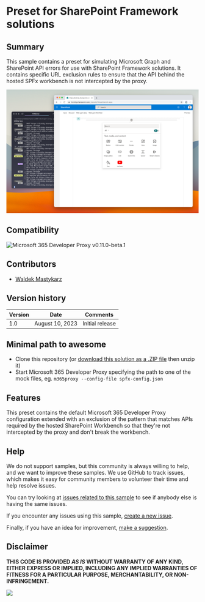# Preset for SharePoint Framework solutions

## Summary

This sample contains a preset for simulating Microsoft Graph and SharePoint API errors for use with SharePoint Framework solutions. It contains specific URL exclusion rules to ensure that the API behind the hosted SPFx workbench is not intercepted by the proxy.

![Microsoft 365 Developer Proxy simulating API errors for an SPFx solution](assets/screenshot.png)

## Compatibility

![Microsoft 365 Developer Proxy v0.11.0-beta.1](https://img.shields.io/badge/m365proxy-v0.11.0--beta.1-green.svg)

## Contributors

- [Waldek Mastykarz](https://github.com/waldekmastykarz)

## Version history

Version|Date|Comments
-------|----|--------
1.0|August 10, 2023|Initial release

## Minimal path to awesome

- Clone this repository (or [download this solution as a .ZIP file](https://pnp.github.io/download-partial/?url=https://github.com/pnp/proxy-samples/tree/main/samples/spfx) then unzip it)
- Start Microsoft 365 Developer Proxy specifying the path to one of the mock files, eg. `m365proxy --config-file spfx-config.json`

## Features

This preset contains the default Microsoft 365 Developer Proxy configuration extended with an exclusion of the pattern that matches APIs required by the hosted SharePoint Workbench so that they're not intercepted by the proxy and don't break the workbench.

## Help

We do not support samples, but this community is always willing to help, and we want to improve these samples. We use GitHub to track issues, which makes it easy for  community members to volunteer their time and help resolve issues.

You can try looking at [issues related to this sample](https://github.com/pnp/proxy-samples/issues?q=label%3A%22sample%3A%20spfx%22) to see if anybody else is having the same issues.

If you encounter any issues using this sample, [create a new issue](https://github.com/pnp/proxy-samples/issues/new).

Finally, if you have an idea for improvement, [make a suggestion](https://github.com/pnp/proxy-samples/issues/new).

## Disclaimer

**THIS CODE IS PROVIDED *AS IS* WITHOUT WARRANTY OF ANY KIND, EITHER EXPRESS OR IMPLIED, INCLUDING ANY IMPLIED WARRANTIES OF FITNESS FOR A PARTICULAR PURPOSE, MERCHANTABILITY, OR NON-INFRINGEMENT.**

![](https://m365-visitor-stats.azurewebsites.net/SamplesGallery/pnp-spfx)
